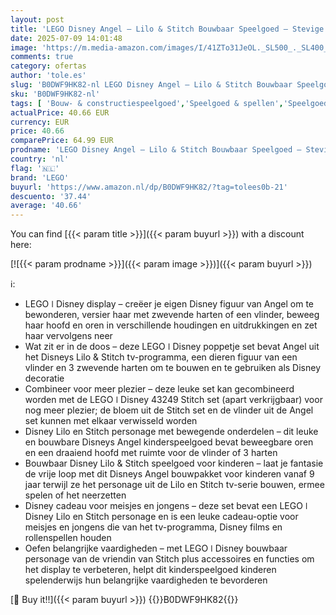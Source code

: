 ```yaml
---
layout: post
title: 'LEGO Disney Angel – Lilo & Stitch Bouwbaar Speelgoed – Stevige Figuur Met 3 Hartballonnen en Vlinder – Cadeau Voor Meisjes  Jongens en Fans Vanaf 9 Jaar – 43257'
date: 2025-07-09 14:01:48
image: 'https://m.media-amazon.com/images/I/41ZTo31JeOL._SL500_._SL400_.jpg'
comments: true
category: ofertas
author: 'tole.es'
slug: 'B0DWF9HK82-nl LEGO Disney Angel – Lilo & Stitch Bouwbaar Speelgoed –...'
sku: 'B0DWF9HK82-nl'
tags: [ 'Bouw- & constructiespeelgoed','Speelgoed & spellen','Speelgoedbouwsets','lego','🇳🇱', ]
actualPrice: 40.66 EUR
currency: EUR
price: 40.66
comparePrice: 64.99 EUR
prodname: 'LEGO Disney Angel – Lilo & Stitch Bouwbaar Speelgoed – Stevige Figuur Met 3 Hartballonnen en Vlinder – Cadeau Voor Meisjes  Jongens en Fans Vanaf 9 Jaar – 43257'
country: 'nl'
flag: '🇳🇱'
brand: 'LEGO'
buyurl: 'https://www.amazon.nl/dp/B0DWF9HK82/?tag=tolees0b-21'
descuento: '37.44'
average: '40.66'
---
```


You can find [{{< param title >}}]({{< param buyurl >}}) with a discount here:

[![{{< param prodname >}}]({{< param image >}})]({{< param buyurl >}})

ℹ️:

- LEGO ǀ Disney display – creëer je eigen Disney figuur van Angel om te bewonderen, versier haar met zwevende harten of een vlinder, beweeg haar hoofd en oren in verschillende houdingen en uitdrukkingen en zet haar vervolgens neer
- Wat zit er in de doos – deze LEGO ǀ Disney poppetje set bevat Angel uit het Disneys Lilo & Stitch tv-programma, een dieren figuur van een vlinder en 3 zwevende harten om te bouwen en te gebruiken als Disney decoratie
- Combineer voor meer plezier – deze leuke set kan gecombineerd worden met de LEGO ǀ Disney 43249 Stitch set (apart verkrijgbaar) voor nog meer plezier; de bloem uit de Stitch set en de vlinder uit de Angel set kunnen met elkaar verwisseld worden
- Disney Lilo en Stitch personage met bewegende onderdelen – dit leuke en bouwbare Disneys Angel kinderspeelgoed bevat beweegbare oren en een draaiend hoofd met ruimte voor de vlinder of 3 harten
- Bouwbaar Disney Lilo & Stitch speelgoed voor kinderen – laat je fantasie de vrije loop met dit Disneys Angel bouwpakket voor kinderen vanaf 9 jaar terwijl ze het personage uit de Lilo en Stitch tv-serie bouwen, ermee spelen of het neerzetten
- Disney cadeau voor meisjes en jongens – deze set bevat een LEGO ǀ Disney Lilo en Stitch personage en is een leuke cadeau-optie voor meisjes en jongens die van het tv-programma, Disney films en rollenspellen houden
- Oefen belangrijke vaardigheden – met LEGO ǀ Disney bouwbaar personage van de vriendin van Stitch plus accessoires en functies om het display te verbeteren, helpt dit kinderspeelgoed kinderen spelenderwijs hun belangrijke vaardigheden te bevorderen

[🛒 Buy it!!]({{< param buyurl >}})
{{<world>}}B0DWF9HK82{{</world>}}
